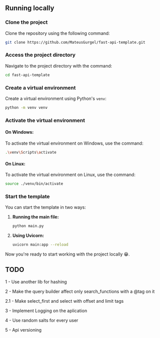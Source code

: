 ## Running locally

### Clone the project

Clone the repository using the following command:

```bash
git clone https://github.com/MateusGurgel/fast-api-template.git
```

### Access the project directory

Navigate to the project directory with the command:

```bash
cd fast-api-template
```

### Create a virtual environment

Create a virtual environment using Python's `venv`:

```bash
python -m venv venv
```

### Activate the virtual environment

#### On Windows:

To activate the virtual environment on Windows, use the command:

```bash
.\venv\Scripts\activate
```

#### On Linux:

To activate the virtual environment on Linux, use the command:

```bash
source ./venv/bin/activate
```

### Start the template

You can start the template in two ways:

1. **Running the main file:**

   ```bash
   python main.py
   ```

2. **Using Uvicorn:**

   ```bash
   uvicorn main:app --reload
   ```

Now you're ready to start working with the project locally 😁.


## TODO

1 - Use another lib for hashing

2 - Make the query builder affect only search_functions with a @tag on it

2.1 - Make select_first and select with offset and limit tags

3 - Implement Logging on the aplication

4 - Use random salts for every user

5 - Api versioning